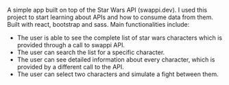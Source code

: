 A simple app built on top of the Star Wars API (swappi.dev). I used this project to start learning about APIs and how to consume data from them. Built with react, bootstrap and sass.
Main functionalities include:
- The user is able to see the complete list of star wars characters which is provided through a call to swappi API.
- The user can search the list for a specific character.
- The user can see detailed information about every character, which is provided by a different call to the API.
- The user can select two characters and simulate a fight between them.
